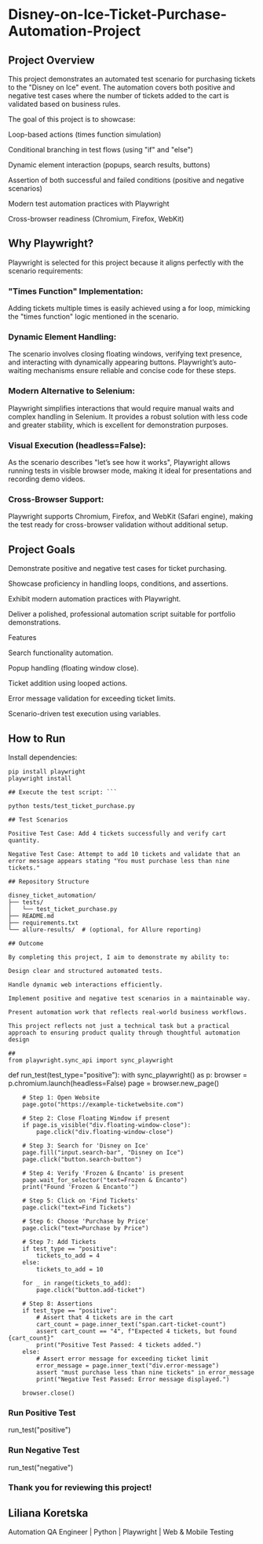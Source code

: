 # Disney-on-Ice-Ticket-Purchase-Automation-Project

## Project Overview

This project demonstrates an automated test scenario for purchasing tickets to the "Disney on Ice" event. The automation covers both positive and negative test cases where the number of tickets added to the cart is validated based on business rules.

The goal of this project is to showcase:

Loop-based actions (times function simulation)

Conditional branching in test flows (using "if" and "else")

Dynamic element interaction (popups, search results, buttons)

Assertion of both successful and failed conditions (positive and negative scenarios)

Modern test automation practices with Playwright

Cross-browser readiness (Chromium, Firefox, WebKit)

## Why Playwright?

Playwright is selected for this project because it aligns perfectly with the scenario requirements:

### "Times Function" Implementation:
Adding tickets multiple times is easily achieved using a for loop, mimicking the "times function" logic mentioned in the scenario.

### Dynamic Element Handling:
The scenario involves closing floating windows, verifying text presence, and interacting with dynamically appearing buttons. Playwright’s auto-waiting mechanisms ensure reliable and concise code for these steps.

### Modern Alternative to Selenium:
Playwright simplifies interactions that would require manual waits and complex handling in Selenium. It provides a robust solution with less code and greater stability, which is excellent for demonstration purposes.

### Visual Execution (headless=False):
As the scenario describes "let’s see how it works", Playwright allows running tests in visible browser mode, making it ideal for presentations and recording demo videos.

### Cross-Browser Support:
Playwright supports Chromium, Firefox, and WebKit (Safari engine), making the test ready for cross-browser validation without additional setup.

## Project Goals

Demonstrate positive and negative test cases for ticket purchasing.

Showcase proficiency in handling loops, conditions, and assertions.

Exhibit modern automation practices with Playwright.

Deliver a polished, professional automation script suitable for portfolio demonstrations.

Features

Search functionality automation.

Popup handling (floating window close).

Ticket addition using looped actions.

Error message validation for exceeding ticket limits.

Scenario-driven test execution using variables.

## How to Run

Install dependencies:
```
pip install playwright
playwright install

## Execute the test script: ```

python tests/test_ticket_purchase.py

## Test Scenarios

Positive Test Case: Add 4 tickets successfully and verify cart quantity.

Negative Test Case: Attempt to add 10 tickets and validate that an error message appears stating "You must purchase less than nine tickets."

## Repository Structure

disney_ticket_automation/
├── tests/
│   └── test_ticket_purchase.py
├── README.md
├── requirements.txt
└── allure-results/  # (optional, for Allure reporting)

## Outcome

By completing this project, I aim to demonstrate my ability to:

Design clear and structured automated tests.

Handle dynamic web interactions efficiently.

Implement positive and negative test scenarios in a maintainable way.

Present automation work that reflects real-world business workflows.

This project reflects not just a technical task but a practical approach to ensuring product quality through thoughtful automation design

##
from playwright.sync_api import sync_playwright
```

def run_test(test_type="positive"):
    with sync_playwright() as p:
        browser = p.chromium.launch(headless=False)
        page = browser.new_page()

        # Step 1: Open Website
        page.goto("https://example-ticketwebsite.com")

        # Step 2: Close Floating Window if present
        if page.is_visible("div.floating-window-close"):
            page.click("div.floating-window-close")

        # Step 3: Search for 'Disney on Ice'
        page.fill("input.search-bar", "Disney on Ice")
        page.click("button.search-button")

        # Step 4: Verify 'Frozen & Encanto' is present
        page.wait_for_selector("text=Frozen & Encanto")
        print("Found 'Frozen & Encanto'")

        # Step 5: Click on 'Find Tickets'
        page.click("text=Find Tickets")

        # Step 6: Choose 'Purchase by Price'
        page.click("text=Purchase by Price")

        # Step 7: Add Tickets
        if test_type == "positive":
            tickets_to_add = 4
        else:
            tickets_to_add = 10

        for _ in range(tickets_to_add):
            page.click("button.add-ticket")

        # Step 8: Assertions
        if test_type == "positive":
            # Assert that 4 tickets are in the cart
            cart_count = page.inner_text("span.cart-ticket-count")
            assert cart_count == "4", f"Expected 4 tickets, but found {cart_count}"
            print("Positive Test Passed: 4 tickets added.")
        else:
            # Assert error message for exceeding ticket limit
            error_message = page.inner_text("div.error-message")
            assert "must purchase less than nine tickets" in error_message
            print("Negative Test Passed: Error message displayed.")

        browser.close()

### Run Positive Test
run_test("positive")

### Run Negative Test
run_test("negative")

### Thank you for reviewing this project!

## Liliana Koretska
Automation QA Engineer | Python | Playwright | Web & Mobile Testing

